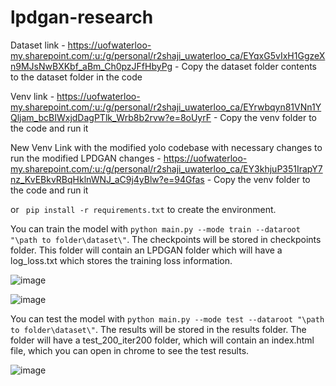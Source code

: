 # lpdgan-research

Dataset link - https://uofwaterloo-my.sharepoint.com/:u:/g/personal/r2shaji_uwaterloo_ca/EYqxG5vIxH1GgzeXn9MJsNwBXKbf_aBm_Ch0pzJFfHbyPg  - Copy the dataset folder contents to the dataset folder in the code

Venv link - https://uofwaterloo-my.sharepoint.com/:u:/g/personal/r2shaji_uwaterloo_ca/EYrwbqyn81VNn1YQljam_bcBIWxjdDagPTlk_Wrb8b2rvw?e=8oUyrF - Copy the venv folder to the code and run it 

New Venv Link with the modified yolo codebase with necessary changes to run the modified LPDGAN changes - https://uofwaterloo-my.sharepoint.com/:u:/g/personal/r2shaji_uwaterloo_ca/EY3khjuP351IrapY7nz_KvEBkvRBqHklnWNJ_aC9j4yBlw?e=94Gfas - Copy the venv folder to the code and run it 

or ``` pip install -r requirements.txt``` to create the environment.

You can train the model with ```python main.py --mode train --dataroot "\path to folder\dataset\"```. The checkpoints will be stored in checkpoints folder. This folder will contain an LPDGAN folder which will have a log_loss.txt which stores the training loss information.

![image](https://github.com/user-attachments/assets/8263f0b8-87e8-4412-9cfd-a727da3e30e8)

![image](https://github.com/user-attachments/assets/cdfdca49-d7f3-4b37-9778-180eefe5cb14)



You can test the model with ```python main.py --mode test --dataroot "\path to folder\dataset\"```. The results will be stored in the results folder. The folder will have a test_200_iter200 folder, which will contain an index.html file, which you can open in chrome to see the test results.

![image](https://github.com/user-attachments/assets/8e6c610b-5f64-4d3a-8b6b-e80ad0108636)


